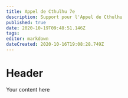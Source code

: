 ```yaml
---
title: Appel de Cthulhu 7e
description: Support pour l'Appel de Cthulhu
published: true
date: 2020-10-19T09:48:51.146Z
tags: 
editor: markdown
dateCreated: 2020-10-16T19:08:28.749Z
---
```


# Header
Your content here